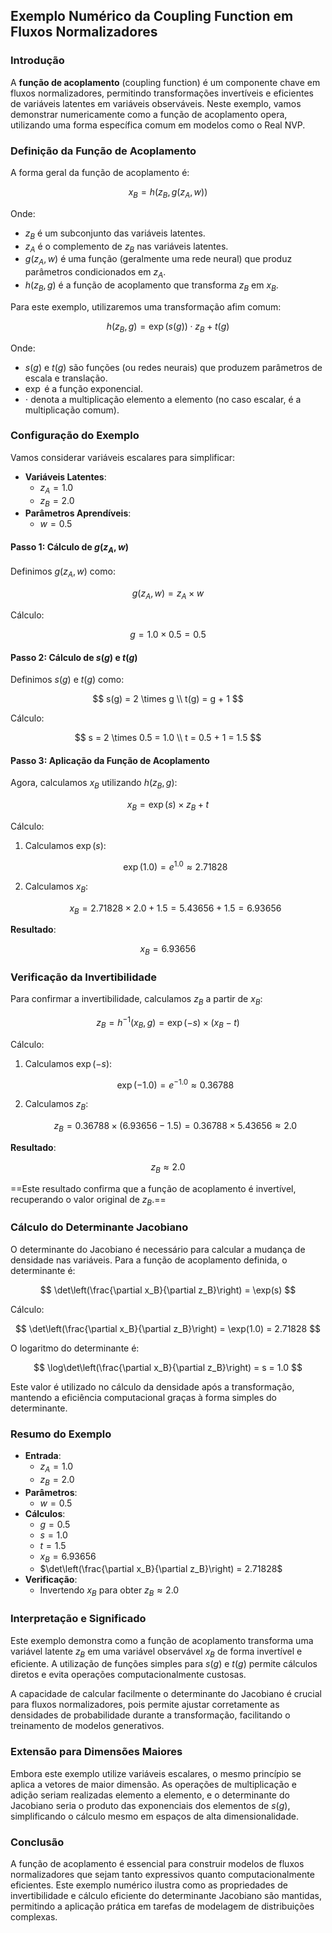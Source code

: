 ## Exemplo Numérico da Coupling Function em Fluxos Normalizadores

### Introdução

A **função de acoplamento** (coupling function) é um componente chave em fluxos normalizadores, permitindo transformações invertíveis e eficientes de variáveis latentes em variáveis observáveis. Neste exemplo, vamos demonstrar numericamente como a função de acoplamento opera, utilizando uma forma específica comum em modelos como o Real NVP.

### Definição da Função de Acoplamento

A forma geral da função de acoplamento é:

$$
x_B = h(z_B, g(z_A, w))
$$

Onde:

- $z_B$ é um subconjunto das variáveis latentes.
- $z_A$ é o complemento de $z_B$ nas variáveis latentes.
- $g(z_A, w)$ é uma função (geralmente uma rede neural) que produz parâmetros condicionados em $z_A$.
- $h(z_B, g)$ é a função de acoplamento que transforma $z_B$ em $x_B$.

Para este exemplo, utilizaremos uma transformação afim comum:

$$
h(z_B, g) = \exp(s(g)) \cdot z_B + t(g)
$$

Onde:

- $s(g)$ e $t(g)$ são funções (ou redes neurais) que produzem parâmetros de escala e translação.
- $\exp$ é a função exponencial.
- $\cdot$ denota a multiplicação elemento a elemento (no caso escalar, é a multiplicação comum).

### Configuração do Exemplo

Vamos considerar variáveis escalares para simplificar:

- **Variáveis Latentes**:
  - $z_A = 1.0$
  - $z_B = 2.0$
- **Parâmetros Aprendíveis**:
  - $w = 0.5$

#### Passo 1: Cálculo de $g(z_A, w)$

Definimos $g(z_A, w)$ como:

$$
g(z_A, w) = z_A \times w
$$

Cálculo:

$$
g = 1.0 \times 0.5 = 0.5
$$

#### Passo 2: Cálculo de $s(g)$ e $t(g)$

Definimos $s(g)$ e $t(g)$ como:

$$
s(g) = 2 \times g \\
t(g) = g + 1
$$

Cálculo:

$$
s = 2 \times 0.5 = 1.0 \\
t = 0.5 + 1 = 1.5
$$

#### Passo 3: Aplicação da Função de Acoplamento

Agora, calculamos $x_B$ utilizando $h(z_B, g)$:

$$
x_B = \exp(s) \times z_B + t
$$

Cálculo:

1. Calculamos $\exp(s)$:

   $$
   \exp(1.0) = e^{1.0} \approx 2.71828
   $$

2. Calculamos $x_B$:

   $$
   x_B = 2.71828 \times 2.0 + 1.5 = 5.43656 + 1.5 = 6.93656
   $$

**Resultado**:

$$
x_B = 6.93656
$$

### Verificação da Invertibilidade

Para confirmar a invertibilidade, calculamos $z_B$ a partir de $x_B$:

$$
z_B = h^{-1}(x_B, g) = \exp(-s) \times (x_B - t)
$$

Cálculo:

1. Calculamos $\exp(-s)$:

   $$
   \exp(-1.0) = e^{-1.0} \approx 0.36788
   $$

2. Calculamos $z_B$:

   $$
   z_B = 0.36788 \times (6.93656 - 1.5) = 0.36788 \times 5.43656 \approx 2.0
   $$

**Resultado**:

$$
z_B \approx 2.0
$$

==Este resultado confirma que a função de acoplamento é invertível, recuperando o valor original de $z_B$.==

### Cálculo do Determinante Jacobiano

O determinante do Jacobiano é necessário para calcular a mudança de densidade nas variáveis. Para a função de acoplamento definida, o determinante é:

$$
\det\left(\frac{\partial x_B}{\partial z_B}\right) = \exp(s)
$$

Cálculo:

$$
\det\left(\frac{\partial x_B}{\partial z_B}\right) = \exp(1.0) = 2.71828
$$

O logaritmo do determinante é:

$$
\log\det\left(\frac{\partial x_B}{\partial z_B}\right) = s = 1.0
$$

Este valor é utilizado no cálculo da densidade após a transformação, mantendo a eficiência computacional graças à forma simples do determinante.

### Resumo do Exemplo

- **Entrada**:
  - $z_A = 1.0$
  - $z_B = 2.0$
- **Parâmetros**:
  - $w = 0.5$
- **Cálculos**:
  - $g = 0.5$
  - $s = 1.0$
  - $t = 1.5$
  - $x_B = 6.93656$
  - $\det\left(\frac{\partial x_B}{\partial z_B}\right) = 2.71828$
- **Verificação**:
  - Invertendo $x_B$ para obter $z_B \approx 2.0$

### Interpretação e Significado

Este exemplo demonstra como a função de acoplamento transforma uma variável latente $z_B$ em uma variável observável $x_B$ de forma invertível e eficiente. A utilização de funções simples para $s(g)$ e $t(g)$ permite cálculos diretos e evita operações computacionalmente custosas.

A capacidade de calcular facilmente o determinante do Jacobiano é crucial para fluxos normalizadores, pois permite ajustar corretamente as densidades de probabilidade durante a transformação, facilitando o treinamento de modelos generativos.

### Extensão para Dimensões Maiores

Embora este exemplo utilize variáveis escalares, o mesmo princípio se aplica a vetores de maior dimensão. As operações de multiplicação e adição seriam realizadas elemento a elemento, e o determinante do Jacobiano seria o produto das exponenciais dos elementos de $s(g)$, simplificando o cálculo mesmo em espaços de alta dimensionalidade.

### Conclusão

A função de acoplamento é essencial para construir modelos de fluxos normalizadores que sejam tanto expressivos quanto computacionalmente eficientes. Este exemplo numérico ilustra como as propriedades de invertibilidade e cálculo eficiente do determinante Jacobiano são mantidas, permitindo a aplicação prática em tarefas de modelagem de distribuições complexas.